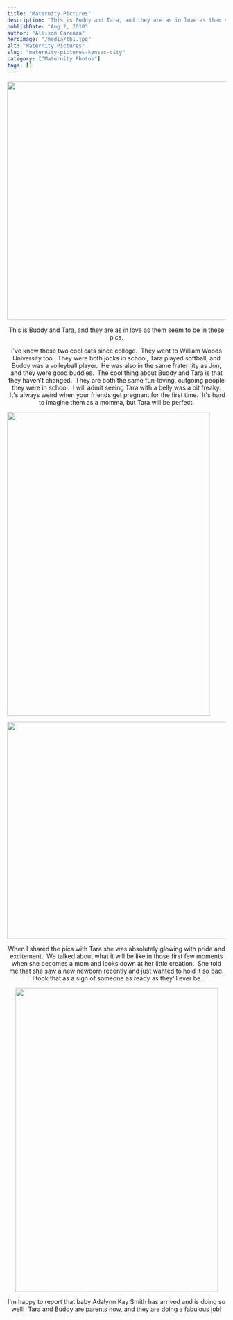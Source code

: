 ```yaml
---
title: "Maternity Pictures"
description: "This is Buddy and Tara, and they are as in love as them seem to be in these pics. I&apos;ve "
publishDate: "Aug 2, 2010"
author: "Allison Carenza"
heroImage: "/media/tb1.jpg"
alt: "Maternity Pictures"
slug: "maternity-pictures-kansas-city"
category: ["Maternity Photos"]
tags: []
---
```


<p><img class="aligncenter size-full wp-image-1169" title="tb1" src="/media/tb1.jpg" alt="" width="750" height="550"   /></p>
<p style="text-align: center;">This is Buddy and Tara, and they are as in love as them seem to be in these pics.</p>
<p style="text-align: center;">I&apos;ve know these two cool cats since college.  They went to William Woods University too.  They were both jocks in school, Tara played softball, and Buddy was a volleyball player.  He was also in the same fraternity as Jon, and they were good buddies.  The cool thing about Buddy and Tara is that they haven&apos;t changed.  They are both the same fun-loving, outgoing people they were in school.  I will admit seeing Tara with a belly was a bit freaky.  It&apos;s always weird when your friends get pregnant for the first time.  It&apos;s hard to imagine them as a momma, but Tara will be perfect.</p>
<p><img class="aligncenter size-full wp-image-1171" title="tb3" src="/media/tb3.jpg" alt="" width="467" height="700"   /></p>
<p><img class="aligncenter size-full wp-image-1170" title="tb2" src="/media/tb2.jpg" alt="" width="751" height="500"   /></p>
<p style="text-align: center;">When I shared the pics with Tara she was absolutely glowing with pride and excitement.  We talked about what it will be like in those first few moments when she becomes a mom and looks down at her little creation.  She told me that she saw a new newborn recently and just wanted to hold it so bad.  I took that as a sign of someone as ready as they&apos;ll ever be.</p>
<p style="text-align: center;"><img class="aligncenter size-full wp-image-1172" title="tb4" src="/media/tb4.jpg" alt="" width="467" height="700"   /></p>
<p style="text-align: center;">I&apos;m happy to report that baby Adalynn Kay Smith has arrived and is doing so well!  Tara and Buddy are parents now, and they are doing a fabulous job!</p>
